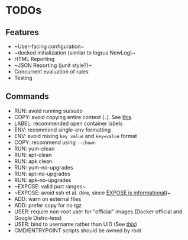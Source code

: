 # TODOs

## Features

* ~User-facing configuration~
* ~docked initialization (similar to logrus NewLog)~
* HTML Reporting
* ~JSON Reporting (junit style?)~
* Concurrent evaluation of rules
* Testing

## Commands

* RUN: avoid running su/sudo
* COPY: avoid copying entire context (`.`). See [this](https://devopsbootcamp.org/dockerfile-security-best-practices/#3-3-build-context-and-dockerignore).
* LABEL: recommended open container labels
* ENV: recommend single-env formatting
* ENV: avoid mixing `key value` and `key=value` format
* COPY: recommend using `--chown`
* RUN: yum-clean
* RUN: apt-clean
* RUN: apk clean
* RUN: yum-no-upgrades
* RUN: apt-no-upgrades
* RUN: apk-no-upgrades
* ~EXPOSE: valid port ranges~
* ~EXPOSE: avoid ssh et al. (low, since [EXPOSE is informational](https://docs.docker.com/engine/reference/builder/#expose))~
* ADD: warn on external files
* ADD: prefer copy for no tgz
* USER: require non-root user for "official" images (Docker official and Google Distro-less)
* USER: bind to username rather than UID (See [this](https://devopsbootcamp.org/dockerfile-security-best-practices/#1-2-don-t-bind-to-a-specific-uid))
* CMD/ENTRYPOINT scripts should be owned by root
